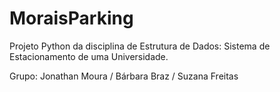 # MoraisParking
Projeto Python da disciplina de Estrutura de Dados: Sistema de Estacionamento de uma Universidade.

Grupo: Jonathan Moura / Bárbara Braz / Suzana Freitas
